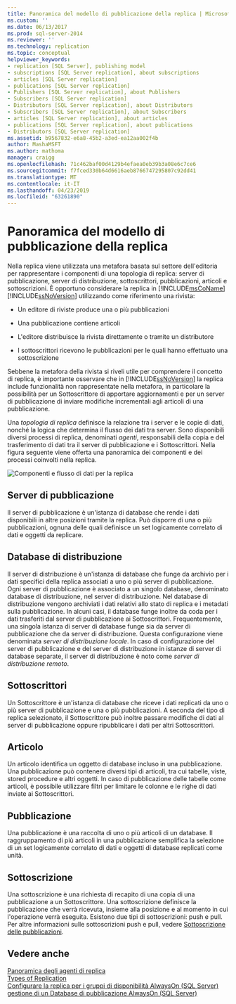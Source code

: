 ```yaml
---
title: Panoramica del modello di pubblicazione della replica | Microsoft Docs
ms.custom: ''
ms.date: 06/13/2017
ms.prod: sql-server-2014
ms.reviewer: ''
ms.technology: replication
ms.topic: conceptual
helpviewer_keywords:
- replication [SQL Server], publishing model
- subscriptions [SQL Server replication], about subscriptions
- articles [SQL Server replication]
- publications [SQL Server replication]
- Publishers [SQL Server replication], about Publishers
- Subscribers [SQL Server replication]
- Distributors [SQL Server replication], about Distributors
- Subscribers [SQL Server replication], about Subscribers
- articles [SQL Server replication], about articles
- publications [SQL Server replication], about publications
- Distributors [SQL Server replication]
ms.assetid: b9567832-e6a8-45b2-a3ed-ea12aa002f4b
author: MashaMSFT
ms.author: mathoma
manager: craigg
ms.openlocfilehash: 71c462baf00d4129b4efaea0eb39b3a08e6c7ce6
ms.sourcegitcommit: f7fced330b64d6616aeb8766747295807c92dd41
ms.translationtype: MT
ms.contentlocale: it-IT
ms.lasthandoff: 04/23/2019
ms.locfileid: "63261890"
---
```

# <a name="replication-publishing-model-overview"></a>Panoramica del modello di pubblicazione della replica
  Nella replica viene utilizzata una metafora basata sul settore dell'editoria per rappresentare i componenti di una topologia di replica: server di pubblicazione, server di distribuzione, sottoscrittori, pubblicazioni, articoli e sottoscrizioni. È opportuno considerare la replica in [!INCLUDE[msCoName](../../../includes/msconame-md.md)] [!INCLUDE[ssNoVersion](../../../includes/ssnoversion-md.md)] utilizzando come riferimento una rivista:  
  
-   Un editore di riviste produce una o più pubblicazioni  
  
-   Una pubblicazione contiene articoli  
  
-   L'editore distribuisce la rivista direttamente o tramite un distributore  
  
-   I sottoscrittori ricevono le pubblicazioni per le quali hanno effettuato una sottoscrizione  
  
 Sebbene la metafora della rivista si riveli utile per comprendere il concetto di replica, è importante osservare che in [!INCLUDE[ssNoVersion](../../../includes/ssnoversion-md.md)] la replica include funzionalità non rappresentate nella metafora, in particolare la possibilità per un Sottoscrittore di apportare aggiornamenti e per un server di pubblicazione di inviare modifiche incrementali agli articoli di una pubblicazione.  
  
 Una *topologia di replica* definisce la relazione tra i server e le copie di dati, nonché la logica che determina il flusso dei dati tra server. Sono disponibili diversi processi di replica, denominati *agenti*, responsabili della copia e del trasferimento di dati tra il server di pubblicazione e i Sottoscrittori. Nella figura seguente viene offerta una panoramica dei componenti e dei processi coinvolti nella replica.  
  
 ![Componenti e flusso di dati per la replica](../media/replintro1.gif "Componenti e flusso di dati per la replica")  
  
## <a name="publisher"></a>Server di pubblicazione  
 Il server di pubblicazione è un'istanza di database che rende i dati disponibili in altre posizioni tramite la replica. Può disporre di una o più pubblicazioni, ognuna delle quali definisce un set logicamente correlato di dati e oggetti da replicare.  
  
## <a name="distributor"></a>Database di distribuzione  
 Il server di distribuzione è un'istanza di database che funge da archivio per i dati specifici della replica associati a uno o più server di pubblicazione. Ogni server di pubblicazione è associato a un singolo database, denominato database di distribuzione, nel server di distribuzione. Nel database di distribuzione vengono archiviati i dati relativi allo stato di replica e i metadati sulla pubblicazione. In alcuni casi, il database funge inoltre da coda per i dati trasferiti dal server di pubblicazione ai Sottoscrittori. Frequentemente, una singola istanza di server di database funge sia da server di pubblicazione che da server di distribuzione. Questa configurazione viene denominata *server di distribuzione locale*. In caso di configurazione del server di pubblicazione e del server di distribuzione in istanze di server di database separate, il server di distribuzione è noto come *server di distribuzione remoto*.  
  
## <a name="subscribers"></a>Sottoscrittori  
 Un Sottoscrittore è un'istanza di database che riceve i dati replicati da uno o più server di pubblicazione e una o più pubblicazioni. A seconda del tipo di replica selezionato, il Sottoscrittore può inoltre passare modifiche di dati al server di pubblicazione oppure ripubblicare i dati per altri Sottoscrittori.  
  
## <a name="article"></a>Articolo  
 Un articolo identifica un oggetto di database incluso in una pubblicazione. Una pubblicazione può contenere diversi tipi di articoli, tra cui tabelle, viste, stored procedure e altri oggetti. In caso di pubblicazione delle tabelle come articoli, è possibile utilizzare filtri per limitare le colonne e le righe di dati inviate ai Sottoscrittori.  
  
## <a name="publication"></a>Pubblicazione  
 Una pubblicazione è una raccolta di uno o più articoli di un database. Il raggruppamento di più articoli in una pubblicazione semplifica la selezione di un set logicamente correlato di dati e oggetti di database replicati come unità.  
  
## <a name="subscription"></a>Sottoscrizione  
 Una sottoscrizione è una richiesta di recapito di una copia di una pubblicazione a un Sottoscrittore. Una sottoscrizione definisce la pubblicazione che verrà ricevuta, insieme alla posizione e al momento in cui l'operazione verrà eseguita. Esistono due tipi di sottoscrizioni: push e pull. Per altre informazioni sulle sottoscrizioni push e pull, vedere [Sottoscrizione delle pubblicazioni](../subscribe-to-publications.md).  
  
## <a name="see-also"></a>Vedere anche  
 [Panoramica degli agenti di replica](../agents/replication-agents-overview.md)   
 [Types of Replication](../types-of-replication.md)   
 [Configurare la replica per i gruppi di disponibilità AlwaysOn (SQL Server)](../../../database-engine/availability-groups/windows/always-on-availability-groups-sql-server.md) [gestione di un Database di pubblicazione AlwaysOn &#40;SQL Server&#41;](../../../database-engine/availability-groups/windows/maintaining-an-always-on-publication-database-sql-server.md)  
  
  
